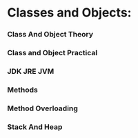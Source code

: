 # Classes and Objects:
###	Class And Object Theory
###	Class and Object Practical
###	JDK JRE JVM
###	Methods
###	Method Overloading
###	Stack And Heap